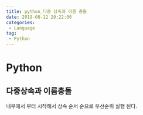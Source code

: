 ```yaml
---
title: python_다중 상속과 이름 충돌
date: 2019-08-12 20:22:00
categories:
 - Language
tag:
 - Python
---
```


# Python

## 다중상속과 이름충돌

내부에서 부터 시작해서 상속 순서 순으로 우선순위 실행 된다.

